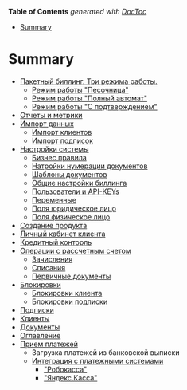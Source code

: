 <!-- START doctoc generated TOC please keep comment here to allow auto update -->
<!-- DON'T EDIT THIS SECTION, INSTEAD RE-RUN doctoc TO UPDATE -->
**Table of Contents**  *generated with [DocToc](https://github.com/thlorenz/doctoc)*

- [Summary](#summary)

<!-- END doctoc generated TOC please keep comment here to allow auto update -->

# Summary

* [Пакетный биллинг. Три режима работы.](packet_billing.md)
   * [Режим работы "Песочница"](sandbox.md)
   * [Режим работы "Полный автомат"](vtoroi_punt.md)
   * [Режим работы "С подтверждением"](igfkn.md)
* [Отчеты и метрики](otcheti_i_metriki.md)
* [Импорт данных](import_dannih.md)
   * [Импорт клиентов](import_klientov.md)
   * [Импорт подписок](import_podpisok.md)
* [Настройки системы](nastroiki_sistemi.md)
   * [Бизнес правила](biznes_pravila.md)
   * [Натройки нумерации документов](natroiki_numeratsii_dokumentov.md)
   * [Шаблоны документов](shabloni_dokumentov.md)
   * [Общие настройки биллинга](obschie_nastroiki_billinga.md)
   * [Пользователи и API-KEYs](polzovateli_i_api-keys.md)
   * [Переменные](peremennie.md)
   * [Поля юридическое лицо](polya_yuridicheskoe_litso.md)
   * [Поля физическое лицо](polya_fizicheskoe_litso.md)
* [Создание продукта](sozdanie_produkta.md)
* [Личный кабинет клиента](lichnii_kabinet_klienta.md)
* [Кредитный конторль](kreditnii_kontorl.md)
* [Операции с рассчетным счетом](rasschetnii_schet_klienta.md)
   * [Зачисления](zachisleniya.md)
   * [Списания](spisaniya.md)
   * [Первичные документы](pervichnie_dokumenti.md)
* [Блокировки](blokirovki.md)
   * [Блокировки клиента](blokirovki_klienta.md)
   * [Блокировки подписки](blokirovki_podpiski.md)
* [Подписки](subscriptions.md)
* [Клиенты](klients..md)
* [Документы](dokumenti.md)
* [Оглавление](README.md)
* [Прием платежей](finansi.md)
   * Загрузка платежей из банковской выписки
   * [Интеграция с платежными системами](payment_systems.md)
       * ["Робокасса"](robokassa.md)
       * ["Яндекс.Касса"](yandex_money.md)

